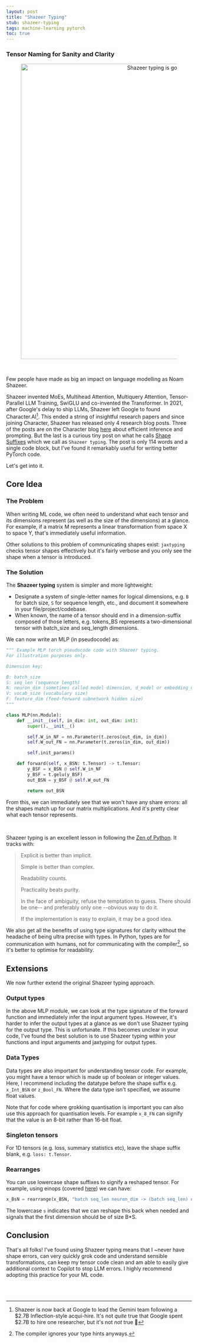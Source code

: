 ```yaml
---
layout: post
title: "Shazeer Typing"
stub: shazeer-typing
tags: machine-learning pytorch
toc: true
---
```


### Tensor Naming for Sanity and Clarity

<div align="center">
  <figure>
    <img src="/blog/images/shazeer-typing/karpathy_tweet.png" width="800" alt="Shazeer typing is good for your skin">
    </figure>
</div>

<br>

Few people have made as big an impact on language modelling as Noam Shazeer.

Shazeer invented MoEs, Multihead Attention, Multiquery Attention,
Tensor-Parallel LLM Training, SwiGLU and co-invented the Transformer.
In 2021, after Google's delay to ship LLMs,
Shazeer left Google to found Character.AI[^google].
This ended a string of insightful research papers and since joining Character, Shazeer has released only 4 research blog posts.
Three of the posts are on the Character blog [here](https://research.character.ai/) about efficient inference and prompting.
But the last is a curious tiny post on what he calls [Shape Suffixes](https://medium.com/@NoamShazeer/shape-suffixes-good-coding-style-f836e72e24fd) which
we call as `Shazeer typing`.
The post is only 114 words and a single code block, but I've found it
remarkably useful for writing better PyTorch code.

Let's get into it.

[^google]: Shazeer is now back at Google to lead the Gemini team following a $2.7B Inflection-style acqui-hire. It's not _quite_ true that Google spent $2.7B to hire one researcher, but it's not _not_ true 🤷


## Core Idea

### The Problem

When writing ML code,
we often need to understand what each tensor and its dimensions represent
(as well as the size of the dimensions) at a glance.
For example, if a matrix M represents a linear transformation from space X to space Y,
that's immediately useful information.

Other solutions to this problem of communicating shapes exist:
`jaxtyping` checks tensor shapes effectively
but it's fairly verbose and you only see the shape when a tensor is introduced.

### The Solution

The **Shazeer typing** system is simpler and more lightweight:

- Designate a system of single-letter names for logical dimensions, e.g. `B` for batch size, `S` for sequence length, etc., and document it somewhere in your file/project/codebase.
- When known, the name of a tensor should end in a dimension-suffix composed of those letters, e.g. tokens_BS represents a two-dimensional tensor with batch_size and seq_length dimensions.

We can now write an MLP (in pseudocode) as:

```python
""" Example MLP torch pseudocode code with Shazeer typing.
For illustration purposes only.

Dimension key:

B: batch_size
S: seq_len (sequence length)
N: neuron_dim (sometimes called model dimension, d_model or embedding_dim)
V: vocab_size (vocabulary size)
F: feature_dim (feed-forward subnetwork hidden size)
"""

class MLP(nn.Module):
    def __init__(self, in_dim: int, out_dim: int):
        super().__init__()

        self.W_in_NF = nn.Parameter(t.zeros(out_dim, in_dim))
        self.W_out_FN = nn.Parameter(t.zeros(in_dim, out_dim))

        self.init_params()

    def forward(self, x_BSN: t.Tensor) -> t.Tensor:
        y_BSF = x_BSN @ self.W_in_NF
        y_BSF = t.gelu(y_BSF)
        out_BSN = y_BSF @ self.W_out_FN

        return out_BSN
```

From this, we can immediately see that we won't have any share errors:
all the shapes match up for our matrix multiplications.
And it's pretty clear what each tensor represents.

<br>

Shazeer typing is an excellent lesson in following the [Zen of Python](https://peps.python.org/pep-0020/). It tracks with:

> Explicit is better than implicit.
>
> Simple is better than complex.
>
> Readability counts.
>
> Practicality beats purity.
>
> In the face of ambiguity, refuse the temptation to guess.
> There should be one-- and preferably only one --obvious way to do it.
>
> If the implementation is easy to explain, it may be a good idea.

We also get all the benefits of using type signatures for clarity without the headache of being ultra precise with types.
In Python, types are for communication with humans, not for communicating with the compiler[^compiler], so it's better to optimise for readability.

[^compiler]: The compiler ignores your type hints anyways.

## Extensions

We now further extend the original Shazeer typing approach.

### Output types

In the above MLP module,
we can look at the type signature of the forward function
and immediately infer the input argument types.
However, it's harder to infer the output types at a glance as we don't use Shazeer typing for the output type.
This is unfortunate.
If this becomes unclear in your code,
I've found the best solution is to use Shazeer typing within your functions and input arguments and
jaxtyping for output types.

### Data Types

Data types are also important for understanding tensor code.
For example, you might have a tensor which is made up of boolean or integer values.
Here, I recommend including the datatype before the shape suffix
e.g. `x_Int_BSN` or `z_Bool_FN`.
Where the data type isn't specified, we assume float values.

Note that for code where grokking quantisation is important you can also
use this approach for quantisation levels.
For example `x_8_FN` can signify that the value is an 8-bit rather than 16-bit float.

### Singleton tensors

For 1D tensors (e.g. loss, summary statistics etc),
leave the shape suffix blank, e.g. `loss: t.Tensor`.

### Rearranges

You can use lowercase shape suffixes to signify a reshaped tensor. For example, using einops (covered [here](https://www.kolaayonrinde.com/blog/2024/01/08/einops.html)) we can have:

```python
x_BsN = rearrange(x_BSN, "batch seq_len neuron_dim -> (batch seq_len) neuron_dim")
```

The lowercase `s` indicates that we can reshape this back when needed and signals that the first dimension should be of size B*S.

## Conclusion

That's all folks! I've found using Shazeer typing means that I ~never have shape errors,
can very quickly grok code and understand sensible transformations,
can keep my tensor code clean and
am able to easily give additional context to Copilot to stop LLM errors.
I highly recommend adopting this practice for your ML code.

<br>
<br>
